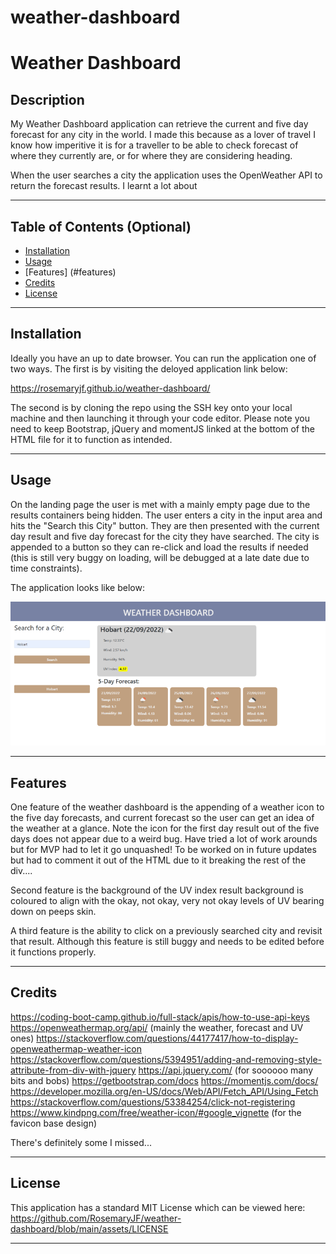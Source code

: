 # weather-dashboard

# Weather Dashboard

## Description

My Weather Dashboard application can retrieve the current and five day forecast for any city in the world. I made this because as a lover of travel I know how imperitive it is for a traveller to be able to check forecast of where they currently are, or for where they are considering heading. 

When the user searches a city the application uses the OpenWeather API to return the forecast results. I learnt a lot about 

---

## Table of Contents (Optional)

- [Installation](#installation)
- [Usage](#usage)
- [Features] (#features)
- [Credits](#credits)
- [License](#license)

---

## Installation

Ideally you have an up to date browser. You can run the application one of two ways. The first is by visiting the deloyed application link below:

https://rosemaryjf.github.io/weather-dashboard/

The second is by cloning the repo using the SSH key onto your local machine and then launching it through your code editor. Please note you need to keep Bootstrap, jQuery and momentJS linked at the bottom of the HTML file for it to function as intended.

---

## Usage

On the landing page the user is met with a mainly empty page due to the results containers being hidden. The user enters a city in the input area and hits the "Search this City" button. They are then presented with the current day result and five day forecast for the city they have searched. The city is appended to a button so they can re-click and load the results if needed (this is still very buggy on loading, will be debugged at a late date due to time constraints). 

The application looks like below:

![Example of user interface](./assets/images/example-screen-grab.png)


---

## Features

One feature of the weather dashboard is the appending of a weather icon to the five day forecasts, and current forecast so the user can get an idea of the weather at a glance. Note the icon for the first day result out of the five days does not appear due to a weird bug.  Have tried a lot of work arounds but for MVP had to let it go unquashed! To be worked on in future updates but had to comment it out of the HTML due to it breaking the rest of the div....

Second feature is the background of the UV index result background is coloured to align with the okay, not okay, very not okay levels of UV bearing down on peeps skin.

A third feature is the ability to click on a previously searched city and revisit that result. Although this feature is still buggy and needs to be edited before it functions properly.

---

## Credits

https://coding-boot-camp.github.io/full-stack/apis/how-to-use-api-keys
https://openweathermap.org/api/ (mainly the weather, forecast and UV ones)
https://stackoverflow.com/questions/44177417/how-to-display-openweathermap-weather-icon
https://stackoverflow.com/questions/5394951/adding-and-removing-style-attribute-from-div-with-jquery
https://api.jquery.com/ (for soooooo many bits and bobs)
https://getbootstrap.com/docs
https://momentjs.com/docs/
https://developer.mozilla.org/en-US/docs/Web/API/Fetch_API/Using_Fetch
https://stackoverflow.com/questions/53384254/click-not-registering
https://www.kindpng.com/free/weather-icon/#google_vignette (for the favicon base design)

There's definitely some I missed... 

---

## License

This application has a standard MIT License which can be viewed here: https://github.com/RosemaryJF/weather-dashboard/blob/main/assets/LICENSE

---